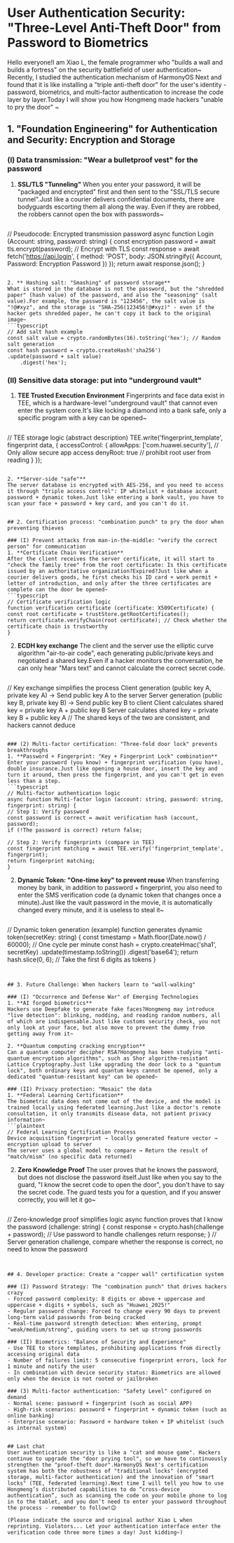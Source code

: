 # User Authentication Security: "Three-Level Anti-Theft Door" from Password to Biometrics

Hello everyone!I am Xiao L, the female programmer who "builds a wall and builds a fortress" on the security battlefield of user authentication~ Recently, I studied the authentication mechanism of HarmonyOS Next and found that it is like installing a "triple anti-theft door" for the user's identity - password, biometrics, and multi-factor authentication to increase the code layer by layer.Today I will show you how Hongmeng made hackers "unable to pry the door" ~


## 1. "Foundation Engineering" for Authentication and Security: Encryption and Storage

### (I) Data transmission: "Wear a bulletproof vest" for the password
1. **SSL/TLS "Tunneling"**
When you enter your password, it will be "packaged and encrypted" first and then sent to the "SSL/TLS secure tunnel".Just like a courier delivers confidential documents, there are bodyguards escorting them all along the way. Even if they are robbed, the robbers cannot open the box with passwords~
   ```typescript
// Pseudocode: Encrypted transmission password
async function Login (Account: string, password: string) {
const encryption password = await tls.encrypt(password); // Encrypt with TLS
const response = await fetch('https://api.login', {
           method: 'POST',
body: JSON.stringify({ Account, Password: Encryption Password })
       });
return await response.json();
   }
   ```

2. ** Hashing salt: "Smashing" of password storage**
What is stored in the database is not the password, but the "shredded paper" (hash value) of the password, and also the "seasoning" (salt value).For example, the password is "123456", the salt value is "!@#xyz", and the storage is "SHA-256(123456!@#xyz)" - even if the hacker gets shredded paper, he can't copy it back to the original image~
   ```typescript
// Add salt hash example
const salt value = crypto.randomBytes(16).toString('hex'); // Random salt generation
const hash password = crypto.createHash('sha256')
.update(password + salt value)
       .digest('hex');
   ```

### (II) Sensitive data storage: put into "underground vault"
1. **TEE Trusted Execution Environment**
Fingerprints and face data exist in TEE, which is a hardware-level "underground vault" that cannot even enter the system core.It's like locking a diamond into a bank safe, only a specific program with a key can be opened~
   ```plaintext
// TEE storage logic (abstract description)
TEE.write('fingerprint_template', fingerprint data, {
       accessControl: {
allowApps: ['com.huawei.security'], // Only allow secure app access
denyRoot: true // prohibit root user from reading
       }
   });
   ```

2. **Server-side "safe"**
The server database is encrypted with AES-256, and you need to access it through "triple access control": IP whitelist + database account password + dynamic token.Just like entering a bank vault, you have to scan your face + password + key card, and you can't do it.


## 2. Certification process: "combination punch" to pry the door when preventing thieves

### (I) Prevent attacks from man-in-the-middle: "verify the correct person" for communication
1. **Certificate Chain Verification**
After the client receives the server certificate, it will start to "check the family tree" from the root certificate: Is this certificate issued by an authoritative organization?Expired?Just like when a courier delivers goods, he first checks his ID card + work permit + letter of introduction, and only after the three certificates are complete can the door be opened~
   ```typescript
// Certificate verification logic
function verification certificate (certificate: X509Certificate) {
const root certificate = trustStore.getRootCertificates();
return certificate.verifyChain(root certificate); // Check whether the certificate chain is trustworthy
   }
   ```

2. **ECDH key exchange**
The client and the server use the elliptic curve algorithm "air-to-air code", each generating public/private keys and negotiated a shared key.Even if a hacker monitors the conversation, he can only hear "Mars text" and cannot calculate the correct secret code.
   ```plaintext
// Key exchange simplifies the process
Client generation (public key A, private key A) → Send public key A to the server
Server generation (public key B, private key B) → Send public key B to client
Client calculates shared key = private key A + public key B
Server calculates shared key = private key B + public key A
// The shared keys of the two are consistent, and hackers cannot deduce
   ```

### (2) Multi-factor certification: "Three-fold door lock" prevents breakthroughs
1. **Password + Fingerprint: "Key + Fingerprint Lock" combination**
Enter your password (you know) + fingerprint verification (you have), double insurance.Just like opening a house door, insert the key and turn it around, then press the fingerprint, and you can't get in even less than a step.
   ```typescript
// Multi-factor authentication logic
async function Multi-factor login (account: string, password: string, fingerprint: string) {
// Step 1: Verify password
const password is correct = await verification hash (account, password);
if (!The password is correct) return false;
       
// Step 2: Verify fingerprints (compare in TEE)
const fingerprint matching = await TEE.verify('fingerprint_template', fingerprint);
return fingerprint matching;
   }
   ```

2. **Dynamic Token: "One-time key" to prevent reuse**
When transferring money by bank, in addition to password + fingerprint, you also need to enter the SMS verification code (a dynamic token that changes once a minute).Just like the vault password in the movie, it is automatically changed every minute, and it is useless to steal it~
   ```typescript
// Dynamic token generation (example)
function generates dynamic token(secretKey: string) {
const timestamp = Math.floor(Date.now() / 60000); // One cycle per minute
const hash = crypto.createHmac('sha1', secretKey)
.update(timestamp.toString())
           .digest('base64');
return hash.slice(0, 6); // Take the first 6 digits as tokens
   }
   ```


## 3. Future Challenge: When hackers learn to "wall-walking"

### (I) "Occurrence and Defense War" of Emerging Technologies
1. **AI forged biometrics**
Hackers use Deepfake to generate fake faces?Hongmeng may introduce "live detection": blinking, nodding, and reading random numbers, all of which are indispensable.Just like customs security check, you not only look at your face, but also move to prevent the dummy from getting away from it~

2. **Quantum computing cracking encryption**
Can a quantum computer decipher RSA?Hongmeng has been studying "anti-quantum encryption algorithms", such as Shor algorithm-resistant Lattice Cryptography.Just like upgrading the door lock to a "quantum lock", both ordinary keys and quantum keys cannot be opened, only a dedicated "quantum-resistant key" can be opened~

### (II) Privacy protection: "Mosaic" the data
1. **Federal Learning Certification**
The biometric data does not come out of the device, and the model is trained locally using federated learning.Just like a doctor's remote consultation, it only transmits disease data, not patient privacy information~
   ```plaintext
// Federal Learning Certification Process
Device acquisition fingerprint → locally generated feature vector → encryption upload to server
The server uses a global model to compare → Return the result of "match/mism" (no specific data returned)
   ```

2. **Zero Knowledge Proof**
The user proves that he knows the password, but does not disclose the password itself.Just like when you say to the guard, "I know the secret code to open the door", you don't have to say the secret code. The guard tests you for a question, and if you answer correctly, you will let it go~
   ```typescript
// Zero-knowledge proof simplifies logic
async function proves that I know the password (challenge: string) {
const response = crypto.hash(challenge + password); // Use password to handle challenges
return response;
   }
// Server generation challenge, compare whether the response is correct, no need to know the password
   ```


## 4. Developer practice: Create a "copper wall" certification system

### (I) Password Strategy: The "combination punch" that drives hackers crazy
- Forced password complexity: 8 digits or above + uppercase and uppercase + digits + symbols, such as "Huawei_2025!"
- Regular password change: Forced to change every 90 days to prevent long-term valid passwords from being cracked
- Real-time password strength detection: When entering, prompt "weak/medium/strong", guiding users to set up strong passwords

### (II) Biometrics: "Balance of Security and Experience"
- Use TEE to store templates, prohibiting applications from directly accessing original data
- Number of failures limit: 5 consecutive fingerprint errors, lock for 1 minute and notify the user
- In combination with device security status: Biometrics are allowed only when the device is not rooted or jailbroken

### (3) Multi-factor authentication: "Safety Level" configured on demand
- Normal scene: password + fingerprint (such as social APP)
- High-risk scenarios: password + fingerprint + dynamic token (such as online banking)
- Enterprise scenario: Password + hardware token + IP whitelist (such as internal system)


## Last chat
User authentication security is like a "cat and mouse game". Hackers continue to upgrade the "door prying tool", so we have to continuously strengthen the "proof-theft door".HarmonyOS Next's certification system has both the robustness of "traditional locks" (encrypted storage, multi-factor authentication) and the innovation of "smart locks" (TEE, federated learning).Next time I will tell you how to use Hongmeng’s distributed capabilities to do “cross-device authentication”, such as scanning the code on your mobile phone to log in to the tablet, and you don’t need to enter your password throughout the process - remember to follow!😉

(Please indicate the source and original author Xiao L when reprinting. Violators... Let your authentication interface enter the verification code three more times a day! Just kidding~)
